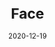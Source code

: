 ---
# ===== Title, summary, and position in the left sidebar =====
linktitle: 
summary: 
weight: 300
# =========================================================

# ========== Basic metadata ==========
title: Face
date: 2020-12-19
draft: false
type: book # page type
authors: ["admin"]
tags: ["Computer Vision", "Face", "Face Recognition"]
categories: ["Computer Vision"]
toc: true # Show table of contents
# ====================================

# ========== Advanced metadata ========== 
profile: false  # Show author profile?
reading_time: true # Show estimated reading time?
share: true  # Show social sharing links?
featured: true
comments: true  # Show comments?
disable_comment: false
commentable: true  # Allow visitors to comment? Supported by the Page, Post, and Book content types.
editable: false  # Allow visitors to edit the page? Supported by the Page, Post, and Book content types.

# Optional header image (relative to `assets/media/` folder).
header:
  caption: ""
  image: ""
---